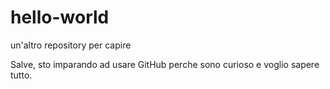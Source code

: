# hello-world
un'altro repository per capire

Salve, sto imparando ad usare GitHub perche sono curioso e voglio sapere tutto.
